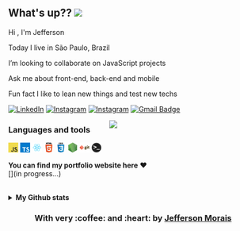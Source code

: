 ## What's up?? <img src="https://github.com/TheDudeThatCode/TheDudeThatCode/raw/master/Assets/Developer.gif" width="30px">


Hi , I'm Jefferson 

Today I live in São Paulo, Brazil

 I’m looking to collaborate on JavaScript projects

 Ask me about front-end, back-end and mobile 

 Fun fact I like to lean new things and test new techs

<a href="https://www.linkedin.com/in/jefferson-orlando-oliveira-de-morais-ab763886/" target="_blank"><img src="https://img.shields.io/badge/Linkedin-%230077B5.svg?&style=flat-square&logo=linkedin&logoColor=white" alt="LinkedIn"></a>
<a href="https://www.instagram.com/jeffersonmoraiis/" target="_blank"><img src="https://img.shields.io/badge/Instagram-%23E4405F.svg?&style=flat-square&logo=instagram&logoColor=white" alt="Instagram"></a>
<a href="" target="_blank"><img src="https://img.shields.io/badge/Portfólio-%23262626.svg?&style=flat-square&logo=dependabot&logoColor=white" alt="Instagram"></a>
[![Gmail Badge](https://img.shields.io/badge/-Gmail-c14438?style=flat-square&logo=Gmail&logoColor=white&link=mailto:jefferson.orlando.morais@gmail.com)](mailto:jefferson.orlando.morais@gmail.com)

<img src="https://files.readme.io/8c11911-senior-front-end-developer-openings-1.gif" width="300" align="right">

### Languages and tools
<code><img height="20" src="https://raw.githubusercontent.com/github/explore/80688e429a7d4ef2fca1e82350fe8e3517d3494d/topics/javascript/javascript.png"></code>
<code><img height="20" src="https://raw.githubusercontent.com/github/explore/80688e429a7d4ef2fca1e82350fe8e3517d3494d/topics/typescript/typescript.png"></code>
<code><img height="20" src="https://raw.githubusercontent.com/github/explore/80688e429a7d4ef2fca1e82350fe8e3517d3494d/topics/react/react.png"></code>
<code><img height="20" src="https://raw.githubusercontent.com/github/explore/80688e429a7d4ef2fca1e82350fe8e3517d3494d/topics/html/html.png"></code>
<code><img height="20" src="https://raw.githubusercontent.com/github/explore/80688e429a7d4ef2fca1e82350fe8e3517d3494d/topics/css/css.png"></code>
<code><img height="20" src="https://raw.githubusercontent.com/github/explore/80688e429a7d4ef2fca1e82350fe8e3517d3494d/topics/nodejs/nodejs.png"></code>
<code><img height="20" src="https://raw.githubusercontent.com/github/explore/80688e429a7d4ef2fca1e82350fe8e3517d3494d/topics/git/git.png"></code>
<code><img height="20" src="https://raw.githubusercontent.com/github/explore/80688e429a7d4ef2fca1e82350fe8e3517d3494d/topics/terminal/terminal.png"></code>


**You can find my portfolio website here** :heart:   
[](in progress...)

<br/>

<details>
<summary><strong>My Github stats</strong></summary>
  <p align="center" style="display: flex;">
    <img src="https://github-readme-stats.vercel.app/api?username=jefferson-moraiis&show_icons=true&line_height=35&count_private=true"/>
    <img height=255 src="https://github-readme-stats.vercel.app/api/top-langs/?username=jefferson-moraiis"/>
  </p>
</details>


<h3 align="center">With very :coffee: and :heart: by <a href="">Jefferson Morais</a></h3>
